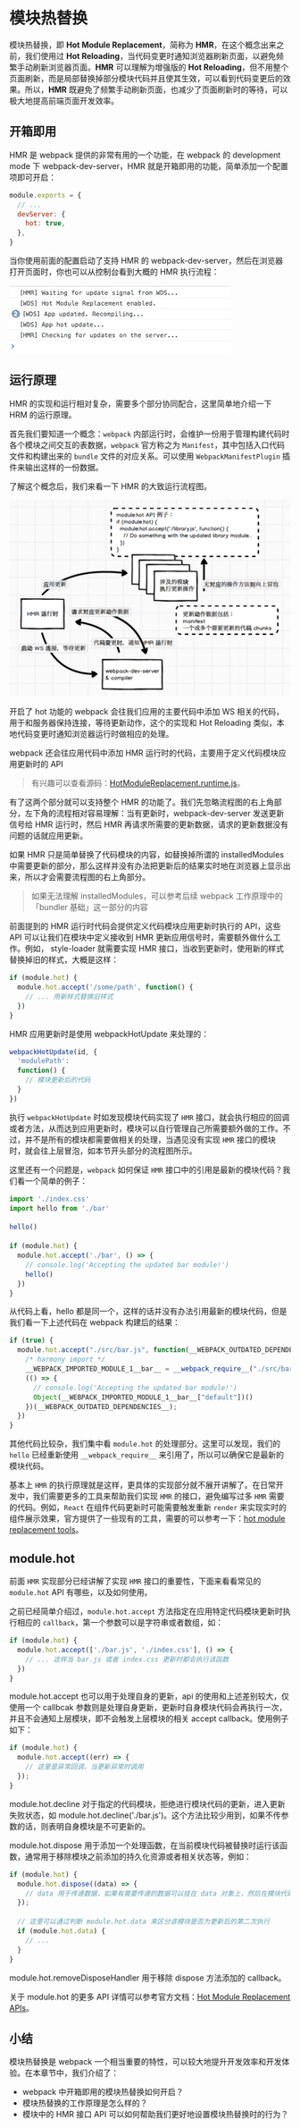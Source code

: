 <!--
 * @Author: zhangjicheng
 * @Date: 2021-06-04 19:38:14
 * @LastEditTime: 2021-06-04 19:51:13
 * @LastEditors: zhangjicheng
 * @Description: 
 * @FilePath: \my-note\src\6_工程化\Webpack\12.模块热替换.md
 * 可以输入预定的版权声明、个性签名、空行等
-->

# 模块热替换

模块热替换，即 **Hot Module Replacement**，简称为 **HMR**，在这个概念出来之前，我们使用过 **Hot Reloading**，当代码变更时通知浏览器刷新页面，以避免频繁手动刷新浏览器页面。**HMR** 可以理解为增强版的 **Hot Reloading**，但不用整个页面刷新，而是局部替换掉部分模块代码并且使其生效，可以看到代码变更后的效果。所以，**HMR** 既避免了频繁手动刷新页面，也减少了页面刷新时的等待，可以极大地提高前端页面开发效率。

## 开箱即用

HMR 是 webpack 提供的非常有用的一个功能，在 webpack 的 development mode 下 webpack-dev-server，HMR 就是开箱即用的功能，简单添加一个配置项即可开启：

``` js
module.exports = {
  // ...
  devServer: {
    hot: true,
  },
}
```

当你使用前面的配置启动了支持 HMR 的 webpack-dev-server，然后在浏览器打开页面时，你也可以从控制台看到大概的 HMR 执行流程：

![](./images/12热模块替换_1.jpg)

## 运行原理

HMR 的实现和运行相对复杂，需要多个部分协同配合，这里简单地介绍一下 HRM 的运行原理。

首先我们要知道一个概念：`webpack` 内部运行时，会维护一份用于管理构建代码时各个模块之间交互的表数据，`webpack` 官方称之为 `Manifest`，其中包括入口代码文件和构建出来的 `bundle` 文件的对应关系。可以使用 `WebpackManifestPlugin` 插件来输出这样的一份数据。

了解这个概念后，我们来看一下 HMR 的大致运行流程图。

![](./images/12热模块替换_2.jpg)

开启了 hot 功能的 webpack 会往我们应用的主要代码中添加 WS 相关的代码，用于和服务器保持连接，等待更新动作，这个的实现和 Hot Reloading 类似，本地代码变更时通知浏览器运行时做相应的处理。

webpack 还会往应用代码中添加 HMR 运行时的代码，主要用于定义代码模块应用更新时的 API

> 有兴趣可以查看源码：[HotModuleReplacement.runtime.js](https://github.com/webpack/webpack/blob/master/lib/hmr/HotModuleReplacement.runtime.js)。

有了这两个部分就可以支持整个 HMR 的功能了。我们先忽略流程图的右上角部分，左下角的流程相对容易理解：当有更新时，webpack-dev-server 发送更新信号给 HMR 运行时，然后 HMR 再请求所需要的更新数据，请求的更新数据没有问题的话就应用更新。

如果 HMR 只是简单替换了代码模块的内容，如替换掉所谓的 installedModules 中需要更新的部分，那么这样并没有办法把更新后的结果实时地在浏览器上显示出来，所以才会需要流程图的右上角部分。

> 如果无法理解 installedModules，可以参考后续 webpack 工作原理中的「bundler 基础」这一部分的内容

前面提到的 HMR 运行时代码会提供定义代码模块应用更新时执行的 API，这些 API 可以让我们在模块中定义接收到 HMR 更新应用信号时，需要额外做什么工作。例如， style-loader 就需要实现 HMR 接口，当收到更新时，使用新的样式替换掉旧的样式，大概是这样：

``` js
if (module.hot) {
  module.hot.accept('/some/path', function() {
    // ... 用新样式替换旧样式
  })
}
```

HMR 应用更新时是使用 webpackHotUpdate 来处理的：

``` js
webpackHotUpdate(id, { 
  'modulePath': 
  function() {
    // 模块更新后的代码
  }
})
```

执行 `webpackHotUpdate` 时如发现模块代码实现了 `HMR` 接口，就会执行相应的回调或者方法，从而达到应用更新时，模块可以自行管理自己所需要额外做的工作。不过，并不是所有的模块都需要做相关的处理，当遇见没有实现 `HMR` 接口的模块时，就会往上层冒泡，如本节开头部分的流程图所示。

这里还有一个问题是，`webpack` 如何保证 `HMR` 接口中的引用是最新的模块代码？我们看一个简单的例子：

``` js
import './index.css'
import hello from './bar'

hello()

if (module.hot) {
  module.hot.accept('./bar', () => {
    // console.log('Accepting the updated bar module!')
    hello()
  })
}
```

从代码上看，hello 都是同一个，这样的话并没有办法引用最新的模块代码，但是我们看一下上述代码在 webpack 构建后的结果：

``` js
if (true) {
  module.hot.accept("./src/bar.js", function(__WEBPACK_OUTDATED_DEPENDENCIES__) { 
    /* harmony import */ 
    __WEBPACK_IMPORTED_MODULE_1__bar__ = __webpack_require__("./src/bar.js"); 
    (() => {
      // console.log('Accepting the updated bar module!')
      Object(__WEBPACK_IMPORTED_MODULE_1__bar__["default"])()
    })(__WEBPACK_OUTDATED_DEPENDENCIES__); 
  })
}
```

其他代码比较杂，我们集中看 `module.hot` 的处理部分。这里可以发现，我们的 `hello` 已经重新使用 `__webpack_require__` 来引用了，所以可以确保它是最新的模块代码。

基本上 `HMR` 的执行原理就是这样，更具体的实现部分就不展开讲解了。在日常开发中，我们需要更多的工具来帮助我们实现 `HMR` 的接口，避免编写过多 `HMR` 需要的代码。例如，`React` 在组件代码更新时可能需要触发重新 `render` 来实现实时的组件展示效果，官方提供了一些现有的工具，需要的可以参考一下：[hot module replacement tools](https://webpack.js.org/guides/hot-module-replacement/#other-code-and-frameworks)。

## module.hot

前面 `HMR` 实现部分已经讲解了实现 `HMR` 接口的重要性，下面来看看常见的 `module.hot` API 有哪些，以及如何使用。

之前已经简单介绍过，`module.hot.accept` 方法指定在应用特定代码模块更新时执行相应的 `callback`，第一个参数可以是字符串或者数组，如：

``` javascript
if (module.hot) {
  module.hot.accept(['./bar.js', './index.css'], () => {
    // ... 这样当 bar.js 或者 index.css 更新时都会执行该函数
  })
}
```

module.hot.accept 也可以用于处理自身的更新，api 的使用和上述差别较大，仅使用一个 callbcak 参数则是处理自身更新，更新时自身模块代码会再执行一次，并且不会通知上层模块，即不会触发上层模块的相关 accept callback。使用例子如下：

``` javascript
if (module.hot) {
  module.hot.accept((err) => {
    // 这里是异常回调，当更新异常时调用
  });
}
```

module.hot.decline 对于指定的代码模块，拒绝进行模块代码的更新，进入更新失败状态，如 module.hot.decline('./bar.js')。这个方法比较少用到，如果不传参数的话，则表明自身模块是不可更新的。

module.hot.dispose 用于添加一个处理函数，在当前模块代码被替换时运行该函数，通常用于移除模块之前添加的持久化资源或者相关状态等，例如：

``` javascript
if (module.hot) {
  module.hot.dispose((data) => {
    // data 用于传递数据，如果有需要传递的数据可以挂在 data 对象上，然后在模块代码更新后可以通过 module.hot.data 来获取
  });

  // 这里可以通过判断 module.hot.data 来区分该模块是否为更新后的第二次执行
  if (module.hot.data) {
    // ...
  }
}
```

module.hot.removeDisposeHandler 用于移除 dispose 方法添加的 callback。

关于 module.hot 的更多 API 详情可以参考官方文档：[Hot Module Replacement APIs](https://webpack.js.org/api/hot-module-replacement/#module-api)。

## 小结

模块热替换是 webpack 一个相当重要的特性，可以较大地提升开发效率和开发体验。在本章节中，我们介绍了：

- webpack 中开箱即用的模块热替换如何开启？
- 模块热替换的工作原理是怎么样的？
- 模块中的 HMR 接口 API 可以如何帮助我们更好地设置模块热替换时的行为？
